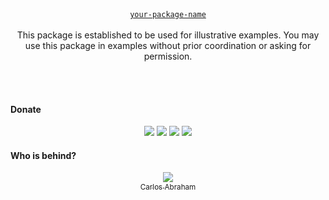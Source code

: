 <p align="center">
	<br>
	<br>
	<a href="https://www.npmjs.com/wtii"><code>your-package-name</code></a>
	<br>
    <br>
    This package is established to be used for illustrative examples. You
    may use this package in examples without prior coordination or asking
    for permission.
</p>

<br>
<br>

#### Donate

<p align="center">
	<a href="https://github.com/abranhe"><img src="https://abranhe.com/badge.svg"></a>
	<a href="https://cash.me/$abranhe"><img src="https://cdn.abranhe.com/badges/cash-me.svg"></a>
	<a href="https://patreon.com/abranhe"><img src="https://cdn.abranhe.com/badges/patreon.svg"/></a>
    <a href="https://paypal.me/abranhe"><img src="https://cdn.abranhe.com/badges/paypal.svg"/></a>
</p>

#### Who is behind?

<p align="center">
	<a href="https://github.com/abranhe"><img src="https://avatars3.githubusercontent.com/u/21347264?s=50"><br>
    <sub>Carlos Abraham</sub></a>
</p>
